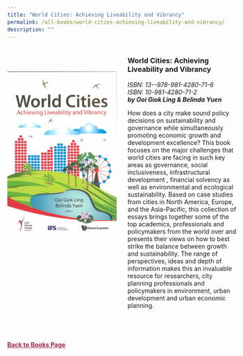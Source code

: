 ```yaml
---
title: "World Cities: Achieving Liveability and Vibrancy"
permalink: /all-books/world-cities-achieving-liveability-and-vibrancy/
description: ""
---
```

<style>


.grid-container {
	display: grid;
	grid-template-columns: 50% 50%;
	grid-gap: 5%
	}
	
img {
		object-fit: contain;
		width: 100%;
		height: 80%;
	}	

.chapter-divider {
	margin-top: 5%;
	}	
	
.back a
{
	color: #9f2943;
	font-weight: bold;
	
}	


</style>

<div class="grid-container">
	<div class="grid-child"><img src="/images/Books/World%20Cities%20Achieving%20Liveability%20and%20Vibrancy.jpg"></div>
	<div class="grid-child">
		<h3>World Cities: Achieving Liveability and Vibrancy</h3>
		<i>ISBN: 13--978-981-4280-71-6</i><br>
		<i>ISBN: 10-981-4280-71-2</i><br>
		<b><i>by Ooi Giok Ling &amp; Belinda Yuen</i></b>
		<p>How does a city make sound policy decisions on sustainability and governance while simultaneously promoting economic growth and development excellence? This book focuses on the major challenges that world cities are facing in such key areas as governance, social inclusiveness, infrastructural development , financial solvency as well as environmental and ecological sustainability. Based on case studies from cities in North America, Europe, and the Asia-Pacific, this collection of essays brings together some of the top academics, professionals and policymakers from the world over and presents their views on how to best strike the balance between growth and sustainability. The range of perspectives, ideas and depth of information makes this an invaluable resource for researchers, city planning professionals and policymakers in environment, urban development and urban economic planning.</p>
	</div>

</div>

<div>

<div class="chapter-divider">
<p><b></b></p>

</div>
	
<div class="chapter-divider">
<p><b></b></p>

</div>
		
<div class="chapter-divider">
<p><b></b></p>

</div>
	
<div class="chapter-divider">
<p><b></b></p>

</div>
	
<div class="chapter-divider">
<p><b></b></p>

</div>
	








</div>



<br>
<br>
<div class="back">
<a href="/books/">Back to Books Page</a>	

</div>